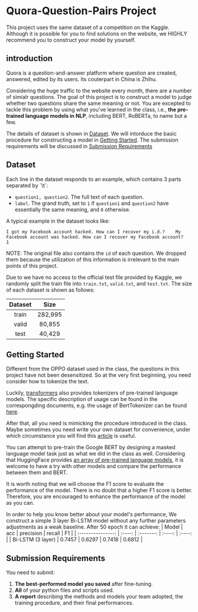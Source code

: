 # Quora-Question-Pairs Project
This project uses the same dataset of a competition on the Kaggle. Although it is possible for you to find solutions on the website, we HIGHLY recommend you to construct your model by yourself.

## introduction
Quora is a question-and-answer platform where question are created, answered, edited by its users. Its couterpart in China is Zhihu.

Considering the huge traffic to the website every month, there are a number of simialr questions. The goal of this project is to construct a model to judge whether two questions share the same meaning or not. You are excepted to tackle this problem by using what you've learned in the class, i.e., **the pre-trained language models in NLP**, including BERT, RoBERTa, to name but a few.

The details of dataset is shown in [Dataset](#dataset). We will intorduce the basic procedure for constructing a model in [Getting Started](#start). The submission requirements will be discussed in [Submission Requirements](#submission)

<h2 id='dataset'>Dataset</h2>
Each line in the dataset responds to an example, which contains 3 parts separated by `\t`:

-   `question1, question2`. The full text of each question.
-   `label`. The grand truth, set to `1` if `question1` and `question2` have essentially the same meaning, and `0` otherwise.

A typical example in the dataset looks like:
```
I got my Facebook account hacked. How can I recover my i.d.?    My Facebook account was hacked. How can I recover my Facebook account?    1
```

NOTE: The original file also contains the `id` of each question. We dropped them because the utilization of this information is irrelevant to the main points of this project.

Due to we have no access to the official test file provided by Kaggle, we randomly split the train file into `train.txt`, `valid.txt`, and `test.txt`. The size of each dataset is shown as follows:

| Dataset |  Size   |
| :-----: | :-----: |
|  train  | 282,995 |
|  valid  | 80,855  |
|  test   | 40,429  |


<h2 id='start'>Getting Started</h2>
Different from the OPPO dataset used in the class, the questions in this project have not been desensitized. So at the very first beginning, you need consider how to tokenize the text.

Luckily, [transformers](https://github.com/huggingface/transformers) also provides tokenizers of pre-trained language models. The specific description of usage can be found in the correspongding documents, e.g. the usage of BertTokenizer can be found [here](https://huggingface.co/transformers/model_doc/bert.html#berttokenizer).

After that, all you need is mimicking the procedure introduced in the class. Maybe sometimes you need write your own dataset for convenience, under which circumstance you will find this [article](https://huggingface.co/transformers/custom_datasets.html) is useful.

You can attempt to pre-train the Google BERT by designing a masked language model task just as what we did in the class as well. Considering that HuggingFace provides [an array of pre-trained language models](https://huggingface.co/models), it is welcome to have a try with other models and compare the performance between them and BERT. 

It is worth noting that we will choose the F1 score to evaluate the performance of the model. There is no doubt that a higher F1 score is better. Therefore, you are encouraged to enhance the performance of the model as you can.

In order to help you know better about your model's performance, We construct a simple 3 layer Bi-LSTM model without any further parameters adjustments as a weak baseline. After 50 epoch it can achieve:
|       Model       |  acc   | precision | recall |   F1   |
| :---------------: | :----: | :-------: | :----: | :----: |
| Bi-LSTM (3 layer) | 0.7457 |  0.6297   | 0.7418 | 0.6812 |


<h2 id='submission'>Submission Requirements</h2>
You need to submit:

1.    **The best-performed model you saved** after fine-tuning.
2.    **All** of your python files and scripts used.
3.    **A report** describing the methods and models your team adopted, the training procedure, and their final performances.